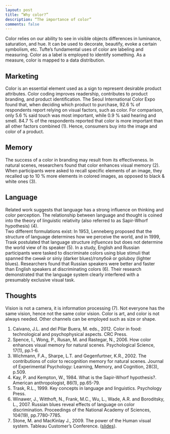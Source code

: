 ```yaml
---
layout: post
title: “Why color?”
description: “The importance of color”
comments: false
---
```


Color relies on our ability to see in visible objects differences in luminance, saturation, and hue. It can be used to decorate, beautify, evoke a certain symbolism, etc.
Tufte’s fundamental uses of color are labeling and measuring. Color as a label is employed to identify something. As a measure, color is mapped to a data distribution.
  
<script async class="speakerdeck-embed" data-id="d30e063c436e4788ae69f45ae12bfd20" data-ratio="1.33333333333333" src="//speakerdeck.com/assets/embed.js"></script>

## Marketing
Color is an essential element used as a sign to represent desirable product attributes. Color coding improves readership, contributes to product branding, and product identification. 
The Seoul International Color Expo found that, when deciding which product to purchase, 92.6 % of respondents report relying on visual factors, such as color. For comparison, only 5.6 % said touch was most important, while 0.9 % said hearing and smell. 84.7 % of the respondents reported that color is more important than all other factors combined (1). Hence, consumers buy into the image and color of a product.

## Memory 
The success of a color in branding may result from its effectiveness. In natural scenes, researchers found that color enhances visual memory (2). When participants were asked to recall specific elements of an image, they recalled up to 10 % more elements in colored images, as opposed to black & white ones (3).

## Language
Related work suggests that language has a strong influence on thinking and color perception.
The relationship between language and thought is coined into the theory of linguistic relativity (also referred to as Sapir-Whorf hypothesis) (4).  
Two different formulations exist: In 1953, Lenneberg proposed that the structure of language determines how we perceive the world, and in 1999, Trask postulated that language structure *influences* but does not determine the world view of its speaker (5). In a study, English and Russian participants were tasked to discriminate colors using blue stimuli that spanned the синий or siniy (darker blues)/голубой or goluboy (lighter blues). Researchers found that Russian speakers were better and faster than English speakers at discriminating colors (6). Their research demonstrated that the language system clearly interfered with a presumably exclusive visual task.

## Thoughts
Vision is not a camera, it is information processing (7). Not everyone has the same vision, hence not the same color vision. Color is art, and color is not always needed. Other channels can be employed such as size or shape.


1. Caivano, J.L. and del Pilar Buera, M. eds., 2012. Color in food: technological and psychophysical aspects. CRC Press.
2. Spence, I., Wong, P., Rusan, M. and Rastegar, N., 2006. How color enhances visual memory for natural scenes. Psychological Science, 17(1), pp.1-6.
3. Wichmann, F.A., Sharpe, L.T. and Gegenfurtner, K.R., 2002. The contributions of color to recognition memory for natural scenes. Journal of Experimental Psychology: Learning, Memory, and Cognition, 28(3), p.509.
4. Kay, P. and Kempton, W., 1984. What is the Sapir‐Whorf hypothesis?. American anthropologist, 86(1), pp.65-79.
5. Trask, R.L., 1999. Key concepts in language and linguistics. Psychology Press.
6. Winawer, J., Witthoft, N., Frank, M.C., Wu, L., Wade, A.R. and Boroditsky, L., 2007. Russian blues reveal effects of language on color discrimination. Proceedings of the National Academy of Sciences, 104(19), pp.7780-7785.
7. Stone, M. and MacKinlay J., 2009. The power of the Human visual system. Tableau Customer’s Conference. ([slides](http://www.stonesc.com/slides/Vision%20and%20visualization%20stone-mackinlay.pdf)).
